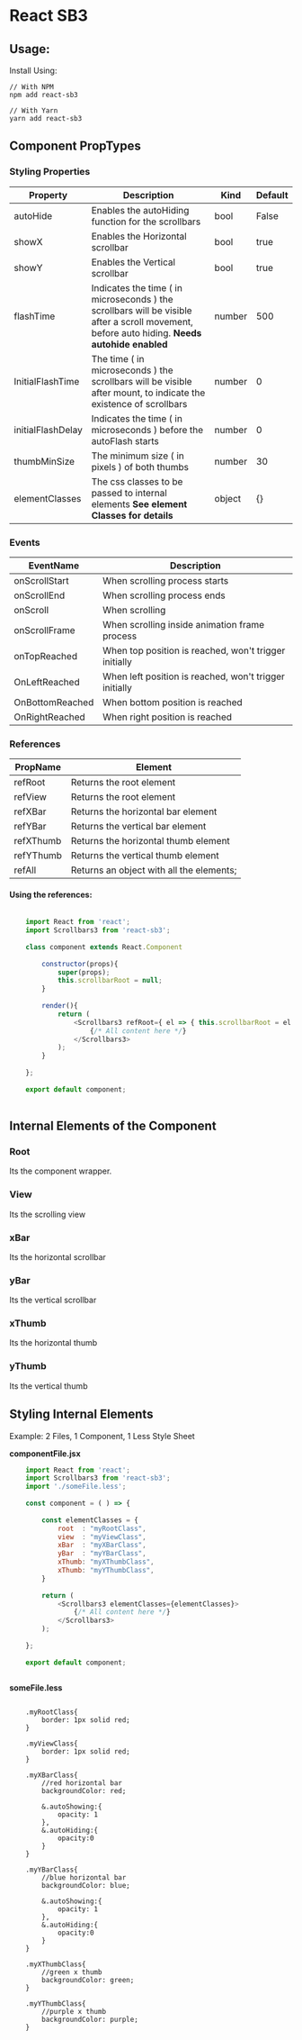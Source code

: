 # React SB3

## Usage:

Install Using:

```
// With NPM
npm add react-sb3

// With Yarn
yarn add react-sb3
```


## Component PropTypes

### Styling Properties

| Property | Description | Kind | Default |
| --- | --- | --- | --- |
| autoHide | Enables the autoHiding function for the scrollbars | bool | False  |
| showX | Enables the Horizontal scrollbar | bool | true |
| showY | Enables the Vertical scrollbar | bool | true |
| flashTime | Indicates the time ( in microseconds ) the scrollbars will be visible after a scroll movement, before auto hiding. **Needs autohide enabled** | number | 500 |
| InitialFlashTime | The time ( in microseconds ) the scrollbars will be visible after mount, to indicate the existence of scrollbars | number | 0 |
| initialFlashDelay | Indicates the time ( in microseconds ) before the autoFlash starts | number | 0 |
| thumbMinSize | The minimum size ( in pixels ) of both thumbs | number | 30 |
| elementClasses | The css classes to be passed to internal elements **See element Classes for details** | object | {} |

### Events

| EventName | Description |
| --- | --- |
| onScrollStart | When scrolling process starts |
| onScrollEnd | When scrolling process ends |
| onScroll | When scrolling |
| onScrollFrame | When scrolling inside animation frame process |
| onTopReached | When top position is reached, won't trigger initially |
| OnLeftReached | When left position is reached, won't trigger initially |
| OnBottomReached | When bottom position is reached |
| OnRightReached | When right position is reached |

### References

| PropName | Element |
| --- | --- |
| refRoot | Returns the root element |
| refView | Returns the root element |
| refXBar | Returns the horizontal bar element |
| refYBar | Returns the vertical bar element |
| refXThumb | Returns the horizontal thumb element |
| refYThumb | Returns the vertical thumb element |
| refAll | Returns an object with all the elements; |

#### Using the references:
```js
    
    import React from 'react';
    import Scrollbars3 from 'react-sb3';
    
    class component extends React.Component
        
        constructor(props){
            super(props);
            this.scrollbarRoot = null;
        }
        
        render(){
            return (
                <Scrollbars3 refRoot={ el => { this.scrollbarRoot = el }}>
                    {/* All content here */}
                </Scrollbars3>
            );
        }
        
    };
    
    export default component;
    
```


## Internal Elements of the Component

### Root
Its the component wrapper.

### View
Its the scrolling view

### xBar
Its the horizontal scrollbar

### yBar
Its the vertical scrollbar

### xThumb
Its the horizontal thumb

### yThumb
Its the vertical thumb 

## Styling Internal Elements

Example:
2 Files, 1 Component, 1 Less Style Sheet

**componentFile.jsx**

```js
    import React from 'react';
    import Scrollbars3 from 'react-sb3';
    import './someFile.less';
    
    const component = ( ) => {
        
        const elementClasses = {
            root  : "myRootClass",
            view  : "myViewClass",
            xBar  : "myXBarClass",
            yBar  : "myYBarClass",
            xThumb: "myXThumbClass",
            xThumb: "myYThumbClass",
        }
        
        return (
            <Scrollbars3 elementClasses={elementClasses}>
                {/* All content here */}
            </Scrollbars3>
        );
        
    };
    
    export default component;
    
```

**someFile.less**

```less
    
    .myRootClass{
        border: 1px solid red;
    }
    
    .myViewClass{
        border: 1px solid red;
    }
    
    .myXBarClass{
        //red horizontal bar
        backgroundColor: red;
        
        &.autoShowing:{
            opacity: 1
        },
        &.autoHiding:{
            opacity:0
        }
    }
    
    .myYBarClass{
        //blue horizontal bar
        backgroundColor: blue;
        
        &.autoShowing:{
            opacity: 1
        },
        &.autoHiding:{
            opacity:0
        }
    }
    
    .myXThumbClass{
        //green x thumb
        backgroundColor: green;
    }
    
    .myYThumbClass{
        //purple x thumb
        backgroundColor: purple;
    }
```
